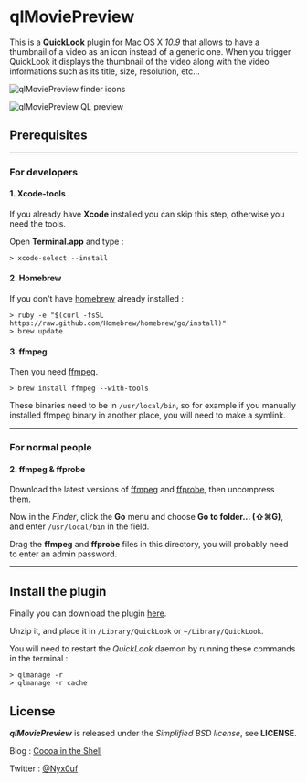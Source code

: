 # qlMoviePreview

This is a **QuickLook** plugin for Mac OS X *10.9* that allows to have a thumbnail of a video as an icon instead of a generic one. When you trigger QuickLook it displays the thumbnail of the video along with the video informations such as its title, size, resolution, etc...

![qlMoviePreview finder icons](http://static.whine.fr/images/2014/qlmoviepreview1.jpg)

![qlMoviePreview QL preview](http://static.whine.fr/images/2014/qlmoviepreview3.jpg)


## Prerequisites

---

### For developers

#### 1. Xcode-tools

If you already have **Xcode** installed you can skip this step, otherwise you need the tools.

Open **Terminal.app** and type :

	> xcode-select --install


#### 2. Homebrew

If you don't have [homebrew](http://brew.sh "homebrew website") already installed :

	> ruby -e "$(curl -fsSL https://raw.github.com/Homebrew/homebrew/go/install)"
	> brew update


#### 3. ffmpeg

Then you need [ffmpeg](https://www.ffmpeg.org/ "ffmpeg website").

	> brew install ffmpeg --with-tools

These binaries need to be in `/usr/local/bin`, so for example if you manually installed ffmpeg binary in another place, you will need to make a symlink.

---


### For normal people

#### 2. ffmpeg & ffprobe

Download the latest versions of [ffmpeg](http://www.evermeet.cx/ffmpeg/ "ffmpeg") and [ffprobe](http://www.evermeet.cx/ffprobe/ "ffprobe"), then uncompress them.

Now in the *Finder*, click the **Go** menu and choose **Go to folder... (⇧⌘G)**, and enter `/usr/local/bin` in the field.

Drag the **ffmpeg** and **ffprobe** files in this directory, you will probably need to enter an admin password.

---


## Install the plugin

Finally you can download the plugin [here](http://repo.whine.fr/qlmoviepreview.qlgenerator-10.9.zip "qlmoviepreview.qlgenerator-10.9.zip").

Unzip it, and place it in `/Library/QuickLook` or `~/Library/QuickLook`.

You will need to restart the *QuickLook* daemon by running these commands in the terminal :

	> qlmanage -r
	> qlmanage -r cache


## License

***qlMoviePreview*** is released under the *Simplified BSD license*, see **LICENSE**.

Blog : [Cocoa in the Shell](http://www.cocoaintheshell.com "Cocoa in the Shell")

Twitter : [@Nyx0uf](https://twitter.com/Nyx0uf "Nyx0uf on Twitter")
